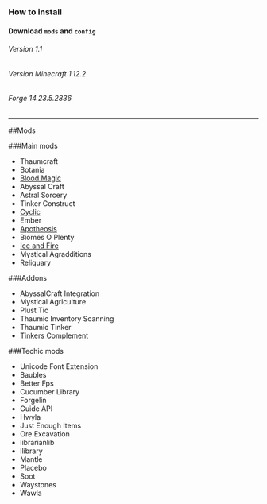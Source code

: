 ### How to install
#### Download `mods` and `config`


###### Version 1.1
###### Version Minecraft 1.12.2
###### Forge 14.23.5.2836
<hr>

##Mods

###Main mods
* Thaumcraft
* Botania
* [Blood Magic](https://ftbwiki.org/Blood_Magic)
* Abyssal Craft
* Astral Sorcery
* Tinker Construct
* [Cyclic](https://ftb.gamepedia.com/Cyclic)
* Ember
* [Apotheosis](https://minecraft.curseforge.com/projects/apotheosis)
* Biomes O Plenty
* [Ice and Fire](https://ice-and-fire-mod.fandom.com/wiki/Ice_and_Fire_Mod_Wiki)
* Mystical Agradditions
* Reliquary

###Addons
* AbyssalCraft Integration
* Mystical Agriculture
* Plust Tic
* Thaumic Inventory Scanning
* Thaumic Tinker
* [Tinkers Complement](https://minecraft.curseforge.com/projects/tinkers-complement)

###Techic mods
* Unicode Font Extension
* Baubles
* Better Fps
* Cucumber Library
* Forgelin
* Guide API
* Hwyla
* Just Enough Items
* Ore Excavation
* librarianlib
* llibrary
* Mantle
* Placebo
* Soot
* Waystones
* Wawla